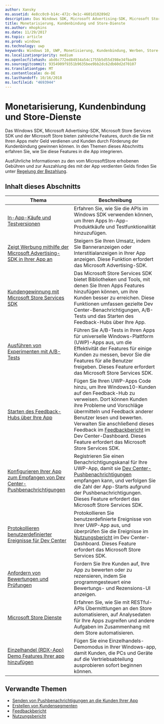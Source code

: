 ```yaml
---
author: Xansky
ms.assetid: 4e8cc0c0-b14c-472c-9e1c-4601d10289d2
description: Das Windows SDK, Microsoft Advertising-SDK, Microsoft Store Services SDK und der Microsoft Store bieten zahlreiche Features, durch die Sie mit Ihren Apps mehr Geld verdienen und Kunden durch Förderung der Kundenbindung gewinnen können.
title: Monetarisierung, Kundenbindung und Store-Dienste
ms.author: mhopkins
ms.date: 11/29/2017
ms.topic: article
ms.prod: windows
ms.technology: uwp
keywords: Windows 10, UWP, Monetisierung, Kundenbindung, Werben, Store-Dienste
ms.localizationpriority: medium
ms.openlocfilehash: abd6c772ed84934a54c1755b5d55d398e34fbad9
ms.sourcegitcommit: 9354909f9351b9635bee9bb2dc62db60d2d70107
ms.translationtype: MT
ms.contentlocale: de-DE
ms.lasthandoff: 10/16/2018
ms.locfileid: "4693944"
---
```

# <a name="monetization-engagement-and-store-services"></a>Monetarisierung, Kundenbindung und Store-Dienste

Das Windows SDK, Microsoft Advertising-SDK, Microsoft Store Services SDK und der Microsoft Store bieten zahlreiche Features, durch die Sie mit Ihren Apps mehr Geld verdienen und Kunden durch Förderung der Kundenbindung gewinnen können. In den Themen dieses Abschnitts erfahren Sie, wie Sie diese Features in die App integrieren.

Ausführliche Informationen zu den vom MicrosoftStore erhobenen Gebühren und zur Auszahlung des mit der App verdienten Gelds finden Sie unter [Regelung der Bezahlung](../publish/getting-paid-apps.md).

## <a name="in-this-section"></a>Inhalt dieses Abschnitts

| Thema                | Beschreibung                 |
|--------------------|-----------------------------|
| [In-App-Käufe und Testversionen](in-app-purchases-and-trials.md)      | Erfahren Sie, wie Sie die APIs im Windows SDK verwenden können, um Ihren Apps In-App-Produktkäufe und Testfunktionalität hinzuzufügen.  |
| [Zeigt Werbung mithilfe der Microsoft Advertising-SDK in Ihrer App an](display-ads-in-your-app.md)      |   Steigern Sie Ihren Umsatz, indem Sie Banneranzeigen oder Interstitialanzeigen in Ihrer App anzeigen. Diese Funktion erfordert das Microsoft Advertising-SDK. |
| [Kundengewinnung mit Microsoft Store Services SDK](microsoft-store-services-sdk.md)      | Das Microsoft Store Services SDK bietet Bibliotheken und Tools, mit denen Sie Ihren Apps Features hinzufügen können, um ihre Kunden besser zu erreichen. Diese Funktionen umfassen gezielte Dev Center-Benachrichtigungen, A/B-Tests und das Starten des Feedback-Hubs über Ihre App. |
| [Ausführen von Experimenten mit A/B-Tests](run-app-experiments-with-a-b-testing.md)      |   Führen Sie A/B-Tests in Ihren Apps für universelle Windows-Plattform (UWP)-Apps aus, um die Effektivität der Features für einige Kunden zu messen, bevor Sie die Features für alle Benutzer freigeben. Dieses Feature erfordert das Microsoft Store Services SDK.  |
| [Starten des Feedback-Hubs über Ihre App](launch-feedback-hub-from-your-app.md)      |   Fügen Sie Ihren UWP-Apps Code hinzu, um Ihre Windows10-Kunden auf den Feedback-Hub zu verweisen. Dort können Kunden ihre Probleme und Vorschläge übermitteln und Feedback anderer Benutzer lesen und bewerten. Verwalten Sie anschließend dieses Feedback im [Feedbackbericht](../publish/feedback-report.md) im Dev Center-Dashboard. Dieses Feature erfordert das Microsoft Store Services SDK.   |
| [Konfigurieren Ihrer App zum Empfangen von Dev Center-Pushbenachrichtigungen](configure-your-app-to-receive-dev-center-notifications.md)  |  Registrieren Sie einen Benachrichtigungskanal für Ihre UWP-App, damit sie [Dev Center-Pushbenachrichtigungen](../publish/send-push-notifications-to-your-apps-customers.md) empfangen kann, und verfolgen Sie die Zahl der App-Starts aufgrund der Pushbenachrichtigungen. Dieses Feature erfordert das Microsoft Store Services SDK.  |
| [Protokollieren benutzerdefinierter Ereignisse für Dev Center](log-custom-events-for-dev-center.md)  | Protokollieren Sie benutzerdefinierte Ereignisse von Ihrer UWP-App aus, und überprüfen Sie die Ereignisse im [Nutzungsbericht](../publish/usage-report.md) im Dev Center-Dashboard. Dieses Feature erfordert das Microsoft Store Services SDK. |
| [Anfordern von Bewertungen und Prüfungen](request-ratings-and-reviews.md) |  Fordern Sie Ihre Kunden auf, Ihre App zu bewerten oder zu rezensieren, indem Sie programmgesteuert eine Bewertungs- und Rezensions-UI anzeigen.  |
| [Microsoft Store Dienste](using-windows-store-services.md)    |  Erfahren Sie, wie Sie mit RESTful-APIs Übermittlungen an den Store automatisieren, auf Analysedaten für Ihre Apps zugreifen und andere Aufgaben im Zusammenhang mit dem Store automatisieren.    |
| [Einzelhandel (RDX-App) Demo Features Ihrer app hinzufügen](retail-demo-experience.md)        |  Fügen Sie eine Einzelhandels-Demomodus in Ihrer Windows-app, damit Kunden, die PCs und Geräte auf die Vertriebsabteilung ausprobieren sofort beginnen können.  |

## <a name="related-topics"></a>Verwandte Themen

* [Senden von Pushbenachrichtigungen an die Kunden Ihrer App](../publish/send-push-notifications-to-your-apps-customers.md)
* [Erstellen von Kundensegmenten](../publish/create-customer-segments.md)
* [Feedbackbericht](../publish/feedback-report.md)
* [Nutzungsbericht](../publish/usage-report.md)
